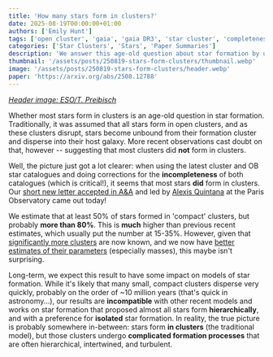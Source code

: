 ```yaml
---
title: 'How many stars form in clusters?'
date: 2025-08-19T00:00:00+01:00
authors: ['Emily Hunt']
tags: ['open cluster', 'gaia', 'gaia DR3', 'star cluster', 'completeness', 'OB star', 'star formation']
categories: ['Star Clusters', 'Stars', 'Paper Summaries']
description: 'We answer this age-old question about star formation by using the latest catalogues of star clusters and young OB stars.'
thumbnail: '/assets/posts/250819-stars-form-clusters/thumbnail.webp'
image: '/assets/posts/250819-stars-form-clusters/header.webp'
paper: 'https://arxiv.org/abs/2508.12788'
---
```


_[Header image: ESO/T. Preibisch](https://www.eso.org/public/unitedkingdom/images/eso1208db/?lang)_

Whether most stars form in clusters is an age-old question in star formation. Traditionally, it was assumed that all stars form in open clusters, and as these clusters disrupt, stars become unbound from their formation cluster and disperse into their host galaxy. More recent observations cast doubt on that, however -- suggesting that most clusters did **not** form in clusters.

Well, the picture just got a lot clearer: when using the latest cluster and OB star catalogues and doing corrections for the **incompleteness** of both catalogues (which is critical!), it seems that most stars **did** form in clusters. Our [short new letter accepted in A&A](https://arxiv.org/abs/2508.12788) and led by [Alexis Quintana](https://bsky.app/profile/did:plc:bmmlpj56k5wrpqun3w2zq6ta) at the Paris Observatory came out today!

We estimate that at least 50% of stars formed in 'compact' clusters, but probably **more than 80%**. This is **much** higher than previous recent estimates, which usually put the number at 15-35%. However, given that [significantly more clusters](https://ui.adsabs.harvard.edu/abs/2023A%26A...673A.114H/abstract) are now known, and we now have [better estimates of their parameters](https://ui.adsabs.harvard.edu/abs/2024A%26A...686A..42H/abstract) (especially masses), this maybe isn't surprising.

Long-term, we expect this result to have some impact on models of star formation. While it's likely that many small, compact clusters disperse very quickly, probably on the order of ~10 million years (that's quick in astronomy...), our results are **incompatible** with other recent models and works on star formation that proposed almost all stars form **hierarchically**, and with a preference for **isolated** star formation. In reality, the true picture is probably somewhere in-between: stars form **in clusters** (the traditional model), but those clusters undergo **complicated formation processes** that are often hierarchical, intertwined, and turbulent.
